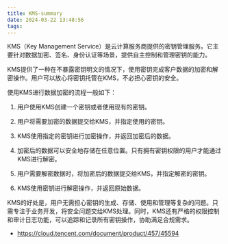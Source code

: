 ```yaml
---
title: KMS-summary
date: 2024-03-22 13:48:56
tags:
---
```

KMS（Key Management Service）是云计算服务商提供的密钥管理服务。它主要针对数据加密、签名、身份认证等场景，提供自主控制和管理密钥的能力。

KMS提供了一种在不暴露密钥明文的情况下，使用密钥完成客户数据的加密和解密操作。用户可以放心将密钥托管在KMS，不必担心密钥的安全。

使用KMS进行数据加密的流程一般如下：

1. 用户使用KMS创建一个密钥或者使用现有的密钥。

2. 用户将需要加密的数据提交给KMS，并指定使用的密钥。

3. KMS使用指定的密钥进行加密操作，并返回加密后的数据。

4. 加密后的数据可以安全地存储在任意位置。只有拥有密钥权限的用户才能通过KMS进行解密。

5. 用户需要解密数据时，将加密后的数据提交给KMS，并指定解密的密钥。

6. KMS使用密钥进行解密操作，并返回原始数据。

KMS的好处是，用户无需担心密钥的生成、存储、使用和管理等复杂的问题。只需专注于业务开发，将安全问题交给KMS处理。同时，KMS还有严格的权限控制和审计日志功能，可以追踪和记录所有密钥操作，协助满足合规需求。

- https://cloud.tencent.com/document/product/457/45594